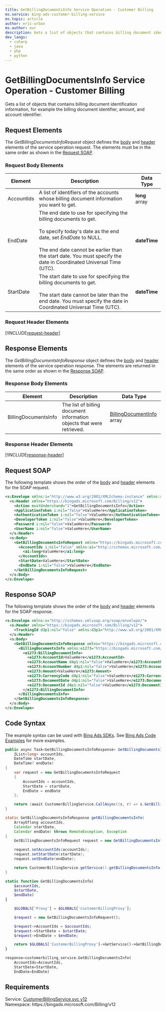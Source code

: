 ```yaml
---
title: GetBillingDocumentsInfo Service Operation - Customer Billing
ms.service: bing-ads-customer-billing-service
ms.topic: article
author: eric-urban
ms.author: eur
description: Gets a list of objects that contains billing document identification information, for example the billing document identifier, amount, and account identifier.
dev_langs: 
  - csharp
  - java
  - php
  - python
---
```

# GetBillingDocumentsInfo Service Operation - Customer Billing
Gets a list of objects that contains billing document identification information, for example the billing document identifier, amount, and account identifier.

## <a name="request"></a>Request Elements
The *GetBillingDocumentsInfoRequest* object defines the [body](#request-body) and [header](#request-header) elements of the service operation request. The elements must be in the same order as shown in the [Request SOAP](#request-soap). 

### <a name="request-body"></a>Request Body Elements

|Element|Description|Data Type|
|-----------|---------------|-------------|
|<a name="accountids"></a>AccountIds|A list of identifiers of the accounts whose billing document information you want to get.|**long** array|
|<a name="enddate"></a>EndDate|The end date to use for specifying the billing documents to get.<br /><br />To specify today's date as the end date, set *EndDate* to NULL.<br /><br />The end date cannot be earlier than the start date. You must specify the date in Coordinated Universal Time (UTC).|**dateTime**|
|<a name="startdate"></a>StartDate|The start date to use for specifying the billing documents to get.<br /><br />The start date cannot be later than the end date. You must specify the date in Coordinated Universal Time (UTC).|**dateTime**|

### <a name="request-header"></a>Request Header Elements
[!INCLUDE[request-header](./includes/request-header.md)]

## <a name="response"></a>Response Elements
The *GetBillingDocumentsInfoResponse* object defines the [body](#response-body) and [header](#response-header) elements of the service operation response. The elements are returned in the same order as shown in the [Response SOAP](#response-soap).

### <a name="response-body"></a>Response Body Elements

|Element|Description|Data Type|
|-----------|---------------|-------------|
|<a name="billingdocumentsinfo"></a>BillingDocumentsInfo|The list of billing document information objects that were retrieved.|[BillingDocumentInfo](billingdocumentinfo.md) array|

### <a name="response-header"></a>Response Header Elements
[!INCLUDE[response-header](./includes/response-header.md)]

## <a name="request-soap"></a>Request SOAP
The following template shows the order of the [body](#request-body) and [header](#request-header) elements for the SOAP request.

```xml
<s:Envelope xmlns:i="http://www.w3.org/2001/XMLSchema-instance" xmlns:s="http://schemas.xmlsoap.org/soap/envelope/">
  <s:Header xmlns="https://bingads.microsoft.com/Billing/v12">
    <Action mustUnderstand="1">GetBillingDocumentsInfo</Action>
    <ApplicationToken i:nil="false">ValueHere</ApplicationToken>
    <AuthenticationToken i:nil="false">ValueHere</AuthenticationToken>
    <DeveloperToken i:nil="false">ValueHere</DeveloperToken>
    <Password i:nil="false">ValueHere</Password>
    <UserName i:nil="false">ValueHere</UserName>
  </s:Header>
  <s:Body>
    <GetBillingDocumentsInfoRequest xmlns="https://bingads.microsoft.com/Billing/v12">
      <AccountIds i:nil="false" xmlns:a1="http://schemas.microsoft.com/2003/10/Serialization/Arrays">
        <a1:long>ValueHere</a1:long>
      </AccountIds>
      <StartDate>ValueHere</StartDate>
      <EndDate i:nil="false">ValueHere</EndDate>
    </GetBillingDocumentsInfoRequest>
  </s:Body>
</s:Envelope>
```

## <a name="response-soap"></a>Response SOAP
The following template shows the order of the [body](#response-body) and [header](#response-header) elements for the SOAP response.

```xml
<s:Envelope xmlns:s="http://schemas.xmlsoap.org/soap/envelope/">
  <s:Header xmlns="https://bingads.microsoft.com/Billing/v12">
    <TrackingId d3p1:nil="false" xmlns:d3p1="http://www.w3.org/2001/XMLSchema-instance">ValueHere</TrackingId>
  </s:Header>
  <s:Body>
    <GetBillingDocumentsInfoResponse xmlns="https://bingads.microsoft.com/Billing/v12">
      <BillingDocumentsInfo xmlns:e1273="https://bingads.microsoft.com/Customer/v12/Entities" d4p1:nil="false" xmlns:d4p1="http://www.w3.org/2001/XMLSchema-instance">
        <e1273:BillingDocumentInfo>
          <e1273:AccountId>ValueHere</e1273:AccountId>
          <e1273:AccountName d4p1:nil="false">ValueHere</e1273:AccountName>
          <e1273:AccountNumber d4p1:nil="false">ValueHere</e1273:AccountNumber>
          <e1273:Amount>ValueHere</e1273:Amount>
          <e1273:CurrencyCode d4p1:nil="false">ValueHere</e1273:CurrencyCode>
          <e1273:DocumentDate d4p1:nil="false">ValueHere</e1273:DocumentDate>
          <e1273:DocumentId d4p1:nil="false">ValueHere</e1273:DocumentId>
        </e1273:BillingDocumentInfo>
      </BillingDocumentsInfo>
    </GetBillingDocumentsInfoResponse>
  </s:Body>
</s:Envelope>
```

## <a name="example"></a>Code Syntax
The example syntax can be used with [Bing Ads SDKs](../guides/client-libraries.md). See [Bing Ads Code Examples](../guides/code-examples.md) for more examples.
```csharp
public async Task<GetBillingDocumentsInfoResponse> GetBillingDocumentsInfoAsync(
	IList<long> accountIds,
	DateTime startDate,
	DateTime? endDate)
{
	var request = new GetBillingDocumentsInfoRequest
	{
		AccountIds = accountIds,
		StartDate = startDate,
		EndDate = endDate
	};

	return (await CustomerBillingService.CallAsync((s, r) => s.GetBillingDocumentsInfoAsync(r), request));
}
```
```java
static GetBillingDocumentsInfoResponse getBillingDocumentsInfo(
	ArrayOflong accountIds,
	Calendar startDate,
	Calendar endDate) throws RemoteException, Exception
{
	GetBillingDocumentsInfoRequest request = new GetBillingDocumentsInfoRequest();

	request.setAccountIds(accountIds);
	request.setStartDate(startDate);
	request.setEndDate(endDate);

	return CustomerBillingService.getService().getBillingDocumentsInfo(request);
}
```
```php
static function GetBillingDocumentsInfo(
	$accountIds,
	$startDate,
	$endDate)
{

	$GLOBALS['Proxy'] = $GLOBALS['CustomerBillingProxy'];

	$request = new GetBillingDocumentsInfoRequest();

	$request->AccountIds = $accountIds;
	$request->StartDate = $startDate;
	$request->EndDate = $endDate;

	return $GLOBALS['CustomerBillingProxy']->GetService()->GetBillingDocumentsInfo($request);
}
```
```python
response=customerbilling_service.GetBillingDocumentsInfo(
	AccountIds=AccountIds,
	StartDate=StartDate,
	EndDate=EndDate)
```

## Requirements
Service: [CustomerBillingService.svc v12](https://clientcenter.api.bingads.microsoft.com/Api/Billing/v12/CustomerBillingService.svc)  
Namespace: https\://bingads.microsoft.com/Billing/v12  

